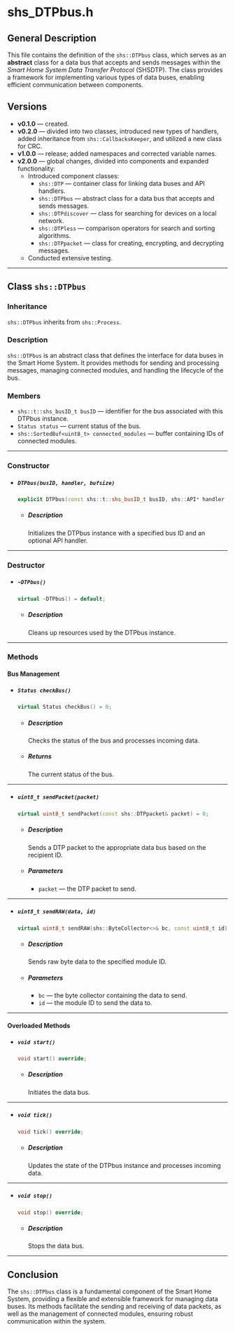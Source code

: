 # shs_DTPbus.h

## General Description

This file contains the definition of the `shs::DTPbus` class, which serves as an **abstract** class for a data bus that accepts and sends messages within the _Smart Home System Data Transfer Protocol_ (SHSDTP). The class provides a framework for implementing various types of data buses, enabling efficient communication between components.

## Versions

- **v0.1.0** — created.
- **v0.2.0** — divided into two classes, introduced new types of handlers, added inheritance from `shs::CallbacksKeeper`, and utilized a new class for CRC.
- **v1.0.0** — release; added namespaces and corrected variable names.
- **v2.0.0** — global changes, divided into components and expanded functionality:
  - Introduced component classes:
    - `shs::DTP` — container class for linking data buses and API handlers.
    - `shs::DTPbus` — abstract class for a data bus that accepts and sends messages.
    - `shs::DTPdiscover` — class for searching for devices on a local network.
    - `shs::DTPless` — comparison operators for search and sorting algorithms.
    - `shs::DTPpacket` — class for creating, encrypting, and decrypting messages.
  - Conducted extensive testing.

---

## Class `shs::DTPbus`

### Inheritance

`shs::DTPbus` inherits from `shs::Process`.

### Description

`shs::DTPbus` is an abstract class that defines the interface for data buses in the Smart Home System. It provides methods for sending and processing messages, managing connected modules, and handling the lifecycle of the bus.

### Members

- `shs::t::shs_busID_t busID` — identifier for the bus associated with this DTPbus instance.
- `Status status` — current status of the bus.
- `shs::SortedBuf<uint8_t> connected_modules` — buffer containing IDs of connected modules.

---

### Constructor

- ##### `DTPbus(busID, handler, bufsize)`

  ```cpp
  explicit DTPbus(const shs::t::shs_busID_t busID, shs::API* handler = nullptr, const uint8_t bufsize = 25);
  ```

  - ##### Description

    Initializes the DTPbus instance with a specified bus ID and an optional API handler.

---

### Destructor

- ##### `~DTPbus()`

  ```cpp
  virtual ~DTPbus() = default;
  ```

  - ##### Description

    Cleans up resources used by the DTPbus instance.

---

### Methods

#### Bus Management

- ##### `Status checkBus()`

  ```cpp
  virtual Status checkBus() = 0;
  ```

  - ##### Description

    Checks the status of the bus and processes incoming data.

  - ##### Returns

    The current status of the bus.

---

- ##### `uint8_t sendPacket(packet)`

  ```cpp
  virtual uint8_t sendPacket(const shs::DTPpacket& packet) = 0;
  ```

  - ##### Description

    Sends a DTP packet to the appropriate data bus based on the recipient ID.

  - ##### Parameters

    - `packet` — the DTP packet to send.

---

- ##### `uint8_t sendRAW(data, id)`

  ```cpp
  virtual uint8_t sendRAW(shs::ByteCollector<>& bc, const uint8_t id) = 0;
  ```

  - ##### Description

    Sends raw byte data to the specified module ID.

  - ##### Parameters

    - `bc` — the byte collector containing the data to send.
    - `id` — the module ID to send the data to.

---

#### Overloaded Methods

- ##### `void start()`

  ```cpp
  void start() override;
  ```

  - ##### Description

    Initiates the data bus.

---

- ##### `void tick()`

  ```cpp
  void tick() override;
  ```

  - ##### Description

    Updates the state of the DTPbus instance and processes incoming data.

---

- ##### `void stop()`

  ```cpp
  void stop() override;
  ```

  - ##### Description

    Stops the data bus.

---

## Conclusion

The `shs::DTPbus` class is a fundamental component of the Smart Home System, providing a flexible and extensible framework for managing data buses. Its methods facilitate the sending and receiving of data packets, as well as the management of connected modules, ensuring robust communication within the system.